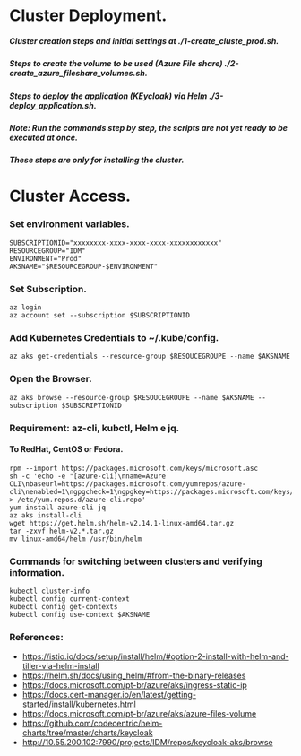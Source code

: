

# Cluster Deployment.


##### Cluster creation steps and initial settings at ./1-create_cluste_prod.sh.
##### Steps to create the volume to be used (Azure File share) ./2-create_azure_fileshare_volumes.sh.
##### Steps to deploy the application (KEycloak) via Helm ./3-deploy_application.sh.
##### Note: Run the commands step by step, the scripts are not yet ready to be executed at once.
##### These steps are only for installing the cluster.





# Cluster Access.

### Set environment variables.

```
SUBSCRIPTIONID="xxxxxxxx-xxxx-xxxx-xxxx-xxxxxxxxxxxx"
RESOURCEGROUP="IDM"
ENVIRONMENT="Prod"
AKSNAME="$RESOURCEGROUP-$ENVIRONMENT"
```

### Set Subscription.
```
az login
az account set --subscription $SUBSCRIPTIONID
```


### Add Kubernetes Credentials to ~/.kube/config.
```
az aks get-credentials --resource-group $RESOUCEGROUPE --name $AKSNAME
```


### Open the Browser.
```
az aks browse --resource-group $RESOUCEGROUPE --name $AKSNAME --subscription $SUBSCRIPTIONID
```


### Requirement: az-cli, kubctl, Helm e jq.
#### To RedHat, CentOS or Fedora.
```
rpm --import https://packages.microsoft.com/keys/microsoft.asc
sh -c 'echo -e "[azure-cli]\nname=Azure CLI\nbaseurl=https://packages.microsoft.com/yumrepos/azure-cli\nenabled=1\ngpgcheck=1\ngpgkey=https://packages.microsoft.com/keys/microsoft.asc" > /etc/yum.repos.d/azure-cli.repo'
yum install azure-cli jq
az aks install-cli
wget https://get.helm.sh/helm-v2.14.1-linux-amd64.tar.gz
tar -zxvf helm-v2.*.tar.gz
mv linux-amd64/helm /usr/bin/helm
```


### Commands for switching between clusters and verifying information.
```
kubectl cluster-info
kubectl config current-context
kubectl config get-contexts
kubectl config use-context $AKSNAME
```







### References:
 * https://istio.io/docs/setup/install/helm/#option-2-install-with-helm-and-tiller-via-helm-install
 * https://helm.sh/docs/using_helm/#from-the-binary-releases
 * https://docs.microsoft.com/pt-br/azure/aks/ingress-static-ip
 * https://docs.cert-manager.io/en/latest/getting-started/install/kubernetes.html
 * https://docs.microsoft.com/pt-br/azure/aks/azure-files-volume
 * https://github.com/codecentric/helm-charts/tree/master/charts/keycloak
 * http://10.55.200.102:7990/projects/IDM/repos/keycloak-aks/browse


